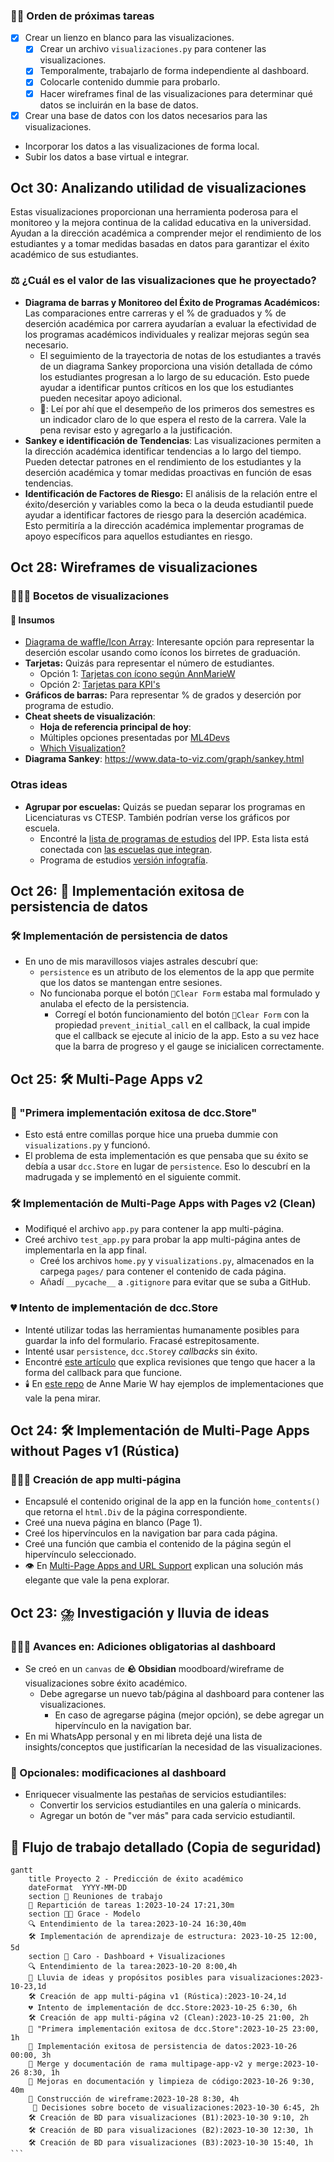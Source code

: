 ### 🏇🏽 Orden de próximas tareas
- [x] Crear un lienzo en blanco para las visualizaciones.
    - [x] Crear un archivo `visualizaciones.py` para contener las visualizaciones.
    - [x] Temporalmente, trabajarlo de forma independiente al dashboard.
    - [x] Colocarle contenido dummie para probarlo.
    - [x] Hacer wireframes final de las visualizaciones para determinar qué datos se incluirán en la base de datos.
- [x] Crear una base de datos con los datos necesarios para las visualizaciones.
- Incorporar los datos a las visualizaciones de forma local.
- Subir los datos a base virtual e integrar.

## Oct 30: Analizando utilidad de visualizaciones
Estas visualizaciones proporcionan una herramienta poderosa para el monitoreo y la mejora continua de la calidad educativa en la universidad. Ayudan a la dirección
 académica a comprender mejor el rendimiento de los estudiantes y a tomar medidas basadas en datos para garantizar el éxito académico de sus estudiantes.

### ⚖️ ¿Cuál es el valor de las visualizaciones que he proyectado?
- **Diagrama de barras y Monitoreo del Éxito de Programas Académicos:** Las comparaciones entre carreras y el % de graduados y % de deserción académica por carrera 
ayudarían a evaluar la efectividad de los programas académicos individuales y realizar mejoras según sea necesario.
    - El seguimiento de la trayectoria de notas de los estudiantes a través de un diagrama Sankey proporciona una visión detallada de cómo los estudiantes progresan
     a lo largo de su educación. Esto puede ayudar a identificar puntos críticos en los que los estudiantes pueden necesitar apoyo adicional.
    - 🐴: Leí por ahí que el desempeño de los primeros dos semestres es un indicador claro de lo que espera el resto de la carrera. Vale la pena revisar esto
    y agregarlo a la justificación.
- **Sankey e identificación de Tendencias**: Las visualizaciones permiten a la dirección académica identificar tendencias a lo largo del tiempo.
Pueden detectar patrones en el rendimiento de los estudiantes y la deserción académica y tomar medidas proactivas en función de esas tendencias.
- **Identificación de Factores de Riesgo:** El análisis de la relación entre el éxito/deserción y variables como la beca o la deuda estudiantil puede ayudar a 
identificar factores de riesgo para la deserción académica. Esto permitiría a la dirección académica implementar programas de apoyo específicos para aquellos 
estudiantes en riesgo.

## Oct 28: Wireframes de visualizaciones
### 👩🏽‍🎨 Bocetos de visualizaciones
#### 🧰 Insumos
- [Diagrama de waffle/Icon Array](https://stackoverflow.com/questions/41400136/how-to-do-waffle-charts-in-python-square-piechart): Interesante opción para representar la deserción escolar usando como íconos los birretes de graduación.
- **Tarjetas:** Quizás para representar el número de estudiantes.
    - Opción 1: [Tarjetas con ícono según AnnMarieW](https://community.plotly.com/t/how-to-create-card-with-icon-on-the-right/51832/4)
    - Opción 2: [Tarjetas para KPI's](https://blog.finxter.com/plotly-dash-bootstrap-card-components/)
- **Gráficos de barras:** Para representar % de grados y deserción por programa de estudio.
- **Cheat sheets de visualización**:
    - **Hoja de referencia principal de hoy**: 
    - Múltiples opciones presentadas por [ML4Devs](https://www.ml4devs.com/newsletter/006-data-visualization-chart-cheatsheets/)
    - [Which Visualization?](https://experception.net/Franconeri_ExperCeptionDotNet_ChartChooser.pdf)
- **Diagrama Sankey**: https://www.data-to-viz.com/graph/sankey.html

### Otras ideas
- **Agrupar por escuelas:** Quizás se puedan separar los programas en Licenciaturas vs CTESP. También podrían verse los gráficos por escuela.
    - Encontré la [lista de programas de estudios](https://www.ipportalegre.pt/pt/oferta-formativa/?d=1) del IPP. Esta lista está conectada con [las escuelas que integran](https://www.ipportalegre.pt/pt/ensino/departamentos/).
    - Programa de estudios [versión infografía](https://www.ipportalegre.pt/media/filer_public/06/b3/06b393b2-9473-49fb-8094-661a2c5ac5ae/flyer_oferta_formativa_politecnico_portalegre_2023.pdf).

## Oct 26: 🤯 Implementación exitosa de persistencia de datos
### 🛠️ Implementación de persistencia de datos
- En uno de mis maravillosos viajes astrales descubrí que:
    - `persistence` es un atributo de los elementos de la app que permite que los datos se mantengan entre sesiones.
    - No funcionaba porque el botón `🧹Clear Form` estaba mal formulado y anulaba el efecto de la persistencia.
        - Corregí el botón funcionamiento del botón `🧹Clear Form` con la propiedad `prevent_initial_call` en el callback, la cual impide que el callback se ejecute al inicio de la app.
        Esto a su vez hace que la barra de progreso y el gauge se inicialicen correctamente.

## Oct 25: 🛠️ Multi-Page Apps v2
### 🤡 "Primera implementación exitosa de dcc.Store"
- Esto está entre comillas porque hice una prueba dummie con `visualizations.py` y funcionó.
- El problema de esta implementación es que pensaba que su éxito se debía a usar `dcc.Store` en lugar de `persistence`. Eso lo descubrí en la madrugada y se implementó
en el siguiente commit.

### 🛠️ Implementación de Multi-Page Apps with Pages v2 (Clean)
- Modifiqué el archivo `app.py` para contener la app multi-página.
- Creé archivo `test_app.py` para probar la app multi-página antes de implementarla en la app final.
    - Creé los archivos `home.py` y `visualizations.py`, almacenados en la carpega `pages/` para contener el contenido de cada página.
    - Añadí `__pycache__` a `.gitignore` para evitar que se suba a GitHub.

### 💔 Intento de implementación de dcc.Store
- Intenté utilizar todas las herramientas humanamente posibles para guardar la info del formulario. Fracasé estrepitosamente.
- Intenté usar `persistence`, `dcc.Store`y _callbacks_ sin éxito.
- Encontré [este artículo](https://stackoverflow.com/questions/63860623/plotly-dash-how-to-store-input-data-in-multipage-app) que explica revisiones que tengo que hacer a la forma del callback para que funcione.
- 🕯️ En [este repo](https://github.com/AnnMarieW/dash-multi-page-app-demos#7-multi_page_layout_functions) de Anne Marie W hay ejemplos de implementaciones que vale la pena mirar.

## Oct 24: 🛠️ Implementación de Multi-Page Apps without Pages v1 (Rústica)
### 👩🏽‍🎨 Creación de app multi-página
- Encapsulé el contenido original de la app en la función `home_contents()` que retorna el `html.Div` de la página correspondiente.
- Creé una nueva página en blanco (Page 1).
- Creé los hipervínculos en la navigation bar para cada página.
- Creé una función que cambia el contenido de la página según el hipervínculo seleccionado.
- 👁️ En [Multi-Page Apps and URL Support](https://dash.plotly.com/urls#dynamically-create-a-layout-for-multi-page-app-validation) explican una solución más elegante que vale la pena explorar.

## Oct 23: ⛈️ Investigación y lluvia de ideas
### 👩🏽‍🎨 Avances en: Adiciones obligatorias al dashboard
- Se creó en un `canvas` de **🪨 Obsidian** moodboard/wireframe de visualizaciones sobre éxito académico.
    - Debe agregarse un nuevo tab/página al dashboard para contener las visualizaciones.
        - En caso de agregarse página (mejor opción), se debe agregar un hipervínculo en la navigation bar.
- En mi WhatsApp personal y en mi libreta dejé una lista de insights/conceptos que justificarían la necesidad de las visualizaciones.

### 🤔 Opcionales: modificaciones al dashboard
- Enriquecer visualmente las pestañas de servicios estudiantiles:
    - Convertir los servicios estudiantiles en una galería o minicards.
    - Agregar un botón de "ver más" para cada servicio estudiantil.   

## 💾 Flujo de trabajo detallado (Copia de seguridad) 
````mermaid
gantt
    title Proyecto 2 - Predicción de éxito académico
    dateFormat  YYYY-MM-DD
    section 🐜 Reuniones de trabajo
    💼 Repartición de tareas 1:2023-10-24 17:21,30m
    section 💪🏽 Grace - Modelo
    🔍 Entendimiento de la tarea:2023-10-24 16:30,40m
    🛠️ Implementación de aprendizaje de estructura: 2023-10-25 12:00, 5d
    section 🐴 Caro - Dashboard + Visualizaciones
    🔍 Entendimiento de la tarea:2023-10-20 8:00,4h
    📝 Lluvia de ideas y propósitos posibles para visualizaciones:2023-10-23,1d
    🛠️ Creación de app multi-página v1 (Rústica):2023-10-24,1d
    💔 Intento de implementación de dcc.Store:2023-10-25 6:30, 6h
    🛠️ Creación de app multi-página v2 (Clean):2023-10-25 21:00, 2h
    🤡 "Primera implementación exitosa de dcc.Store":2023-10-25 23:00, 1h
    🤯 Implementación exitosa de persistencia de datos:2023-10-26 00:00, 3h
    🔀 Merge y documentación de rama multipage-app-v2 y merge:2023-10-26 8:30, 1h
    📝 Mejoras en documentación y limpieza de código:2023-10-26 9:30, 40m
    📝 Construcción de wireframe:2023-10-28 8:30, 4h
     🤔 Decisiones sobre boceto de visualizaciones:2023-10-30 6:45, 2h
    🛠️ Creación de BD para visualizaciones (B1):2023-10-30 9:10, 2h
    🛠️ Creación de BD para visualizaciones (B2):2023-10-30 12:30, 1h
    🛠️ Creación de BD para visualizaciones (B3):2023-10-30 15:40, 1h
```